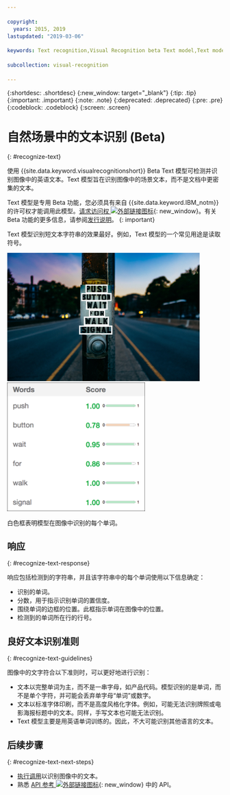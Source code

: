 ```yaml
---

copyright:
  years: 2015, 2019
lastupdated: "2019-03-06"

keywords: Text recognition,Visual Recognition beta Text model,Text model,recognize text

subcollection: visual-recognition

---
```


{:shortdesc: .shortdesc}
{:new_window: target="_blank"}
{:tip: .tip}
{:important: .important}
{:note: .note}
{:deprecated: .deprecated}
{:pre: .pre}
{:codeblock: .codeblock}
{:screen: .screen}

<!-- Link definitions -->

[api-ref-text]: https://{DomainName}/apidocs/visual-recognition/visual-recognition-v3-text

# 自然场景中的文本识别 (Beta)
{: #recognize-text}

使用 {{site.data.keyword.visualrecognitionshort}} Beta Text 模型可检测并识别图像中的英语文本。Text 模型旨在识别图像中的场景文本，而不是文档中更密集的文本。

Text 模型是专用 Beta 功能，您必须具有来自 {{site.data.keyword.IBM_notm}} 的许可权才能调用此模型。[请求访问权 ![外部链接图标](../../icons/launch-glyph.svg "外部链接图标")](https://datasciencex.typeform.com/to/nU6efl){: new_window}。有关 Beta 功能的更多信息，请参阅[发行说明](/docs/services/visual-recognition?topic=visual-recognition-release-notes#beta)。
{: important}

Text 模型识别短文本字符串的效果最好。例如，Text 模型的一个常见用途是读取符号。

![围绕已识别单词的带边界框的路标。Ashim D’Silva 在 Unsplash 上提供的照片](images/walk-signal-detection.png) ![在路标图像中检测到的单词和置信度分数](images/walk-signal-response.png)

白色框表明模型在图像中识别的每个单词。

## 响应
{: #recognize-text-response}

响应包括检测到的字符串，并且该字符串中的每个单词使用以下信息确定：

- 识别的单词。
- 分数，用于指示识别单词的置信度。
- 围绕单词的边框的位置。此框指示单词在图像中的位置。
- 检测到的单词所在行的行号。

## 良好文本识别准则
{: #recognize-text-guidelines}

图像中的文字符合以下准则时，可以更好地进行识别：

- 文本以完整单词为主，而不是一串字母，如产品代码。模型识别的是单词，而不是单个字符，并可能会丢弃单字母“单词”或数字。
- 文本以标准字体印刷，而不是高度风格化字体。例如，可能无法识别牌照或电影海报标题中的文本。同样，手写文本也可能无法识别。
- Text 模型主要是用英语单词训练的。因此，不大可能识别其他语言的文本。

## 后续步骤
{: #recognize-text-next-steps}

- [执行调用](/docs/services/visual-recognition?topic=visual-recognition-tutorial-recognize-text#tutorial-recognize-text)以识别图像中的文本。
- 熟悉 [API 参考 ![外部链接图标](../../icons/launch-glyph.svg "外部链接图标")](https://{DomainName}/apidocs/visual-recognition/visual-recognition-v3-text){: new_window} 中的 API。
